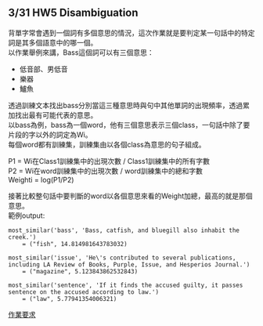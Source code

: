 ## 3/31 HW5 Disambiguation
背單字常會遇到一個詞有多個意思的情況，這次作業就是要判定某一句話中的特定詞是其多個語意中的哪一個。  
以作業舉例來講，Bass這個詞可以有三個意思：  
* 低音部、男低音
* 樂器
* 鱸魚

透過訓練文本找出bass分別當這三種意思時與句中其他單詞的出現頻率，透過累加找出最有可能代表的意思。  
以bass為例，bass為一個word，他有三個意思表示三個class，一句話中除了要片段的字以外的詞定為Wi。  
每個word都有訓練集，訓練集由以各個class為意思的句子組成。

P1 = Wi在Class1訓練集中的出現次數 / Class1訓練集中的所有字數  
P2 = Wi在word訓練集中的出現次數 / word訓練集中的總和字數   
Weighti = log(P1/P2)  

接著比較整句話中要判斷的word以各個意思來看的Weight加總，最高的就是那個意思。  
範例output:  
```
most_similar('bass', 'Bass, catfish, and bluegill also inhabit the creek.') 
    = ("fish", 14.814981643783032)

most_similar('issue', 'He\'s contributed to several publications, including LA Review of Books, Purple, Issue, and Hesperios Journal.') 
    = ("magazine", 5.123843862532843)

most_similar('sentence', 'If it finds the accused guilty, it passes sentence on the accused according to law.') 
    = ("law", 5.77941354006321)
```
[作業要求](https://hackmd.io/r4m1CJOaSFee09tevLHbTA)  
